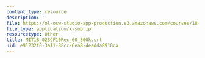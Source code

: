 ```yaml
---
content_type: resource
description: ''
file: https://ol-ocw-studio-app-production.s3.amazonaws.com/courses/18-02sc-multivariable-calculus-fall-2010/e91232f03a1188cc6ea84eadda8910ca_MIT18_02SCF10Rec_60_300k.srt
file_type: application/x-subrip
resourcetype: Other
title: MIT18_02SCF10Rec_60_300k.srt
uid: e91232f0-3a11-88cc-6ea8-4eadda8910ca
---
```

